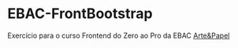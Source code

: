 # EBAC-FrontBootstrap
Exercício para o curso Frontend do Zero ao Pro da EBAC
[Arte&Papel](https://debvidmon.github.io/EBAC-FrontBootstrap/)
